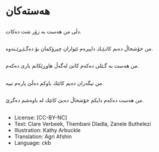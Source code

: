 # هەستەكان

##
دڵی من هەست بە زۆر شت دەكات.

##
من خۆشحاڵ دەبم كاتـێـك داپیرەم ئێواران چیرۆكمان بۆ دەگـێـڕێـتەوە.

##
من هەست بە گـێلی دەكەم كاتێ لەگەڵ هاوڕێكانم یاری دەكەم.

##
من نیگەران دەبم كاتێك باوكم دەڵێ پارەم نییە.

##
من هەست دەكەم دایكم خۆشحاڵ دەبێ كاتێك لە باوەشم دەگرێ.

##
* License: [CC-BY-NC]
* Text: Clare Verbeek, Thembani Dladla, Zanele Buthelezi
* Illustration: Kathy Arbuckle
* Translation: Agri Afshin
* Language: ckb
